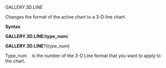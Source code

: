GALLERY.3D.LINE

Changes the format of the active chart to a 3-D line chart.

**Syntax**

**GALLERY.3D.LINE**(**type\_num**)

**GALLERY.3D.LINE**?(type\_num)

Type\_num    is the number of the 3-D Line format that you want to apply
to the chart.


